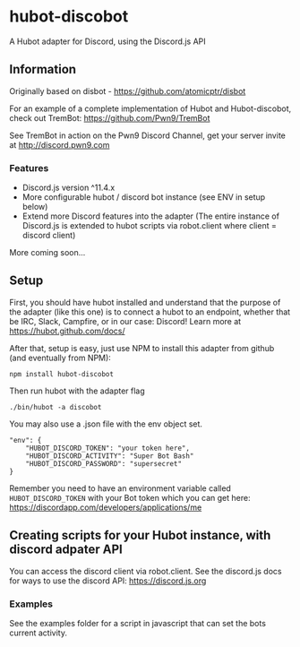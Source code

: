 # hubot-discobot

A Hubot adapter for Discord, using the Discord.js API

## Information

Originally based on disbot - https://github.com/atomicptr/disbot 

For an example of a complete implementation of Hubot and Hubot-discobot, check out TremBot: https://github.com/Pwn9/TremBot 

See TremBot in action on the Pwn9 Discord Channel, get your server invite at http://discord.pwn9.com

### Features

* Discord.js version ^11.4.x
* More configurable hubot / discord bot instance (see ENV in setup below)
* Extend more Discord features into the adapter (The entire instance of Discord.js is extended to hubot scripts via robot.client where client = discord client)

More coming soon...

## Setup

First, you should have hubot installed and understand that the purpose of the adapter (like this one) is to connect a hubot to an endpoint, whether that be IRC, Slack, Campfire, or in our case: Discord! Learn more at https://hubot.github.com/docs/

After that, setup is easy, just use NPM to install this adapter from github (and eventually from NPM):

    npm install hubot-discobot
    
Then run hubot with the adapter flag 

    ./bin/hubot -a discobot
    
You may also use a .json file with the env object set.

    "env": {
        "HUBOT_DISCORD_TOKEN": "your token here",
        "HUBOT_DISCORD_ACTIVITY": "Super Bot Bash"
        "HUBOT_DISCORD_PASSWORD": "supersecret"
    }
 

Remember you need to have an environment variable called ``HUBOT_DISCORD_TOKEN`` with your Bot token which you can get here: https://discordapp.com/developers/applications/me

## Creating scripts for your Hubot instance, with discord adpater API

You can access the discord client via robot.client. See the discord.js docs for ways to use the discord API: https://discord.js.org


### Examples

See the examples folder for a script in javascript that can set the bots current activity.
